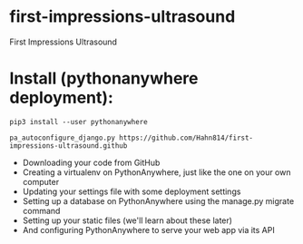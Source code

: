 # first-impressions-ultrasound
First Impressions Ultrasound

# Install (pythonanywhere deployment):
`pip3 install --user pythonanywhere`

`pa_autoconfigure_django.py https://github.com/Hahn814/first-impressions-ultrasound.github`
* Downloading your code from GitHub
* Creating a virtualenv on PythonAnywhere, just like the one on your own computer
* Updating your settings file with some deployment settings
* Setting up a database on PythonAnywhere using the manage.py migrate command
* Setting up your static files (we'll learn about these later)
* And configuring PythonAnywhere to serve your web app via its API
